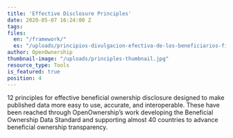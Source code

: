 ```yaml
---
title: 'Effective Disclosure Principles'
date: 2020-05-07 16:24:00 Z
tags:
files:
  en: "/framework/"
  es: "/uploads/principios-divulgacion-efectiva-de-los-beneficiarios-finales.pdf"
author: OpenOwnership
thumbnail-image: "/uploads/principles-thumbnail.jpg"
resource_type: Tools
is_featured: true
position: 4
---
```

12 principles for effective beneficial ownership disclosure designed to make
published data more easy to use, accurate, and interoperable. These have been
reached through OpenOwnership’s work developing the Beneficial Ownership Data
Standard and supporting almost 40 countries to advance beneficial ownership
transparency.
